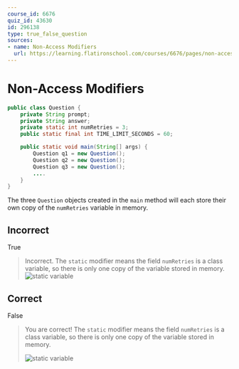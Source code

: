 ```yaml
---
course_id: 6676
quiz_id: 43630
id: 296138
type: true_false_question
sources:
- name: Non-Access Modifiers
  url: https://learning.flatironschool.com/courses/6676/pages/non-access-modifiers
---
```


# Non-Access Modifiers

```java
public class Question {
    private String prompt;
    private String answer;
    private static int numRetries = 3;
    public static final int TIME_LIMIT_SECONDS = 60;

    public static void main(String[] args) {
        Question q1 = new Question();
        Question q2 = new Question();
        Question q3 = new Question();
        ....
    }
}
```

The three `Question` objects created in the `main` method will each store their own copy of the `numRetries` variable in memory.

## Incorrect

True

> Incorrect.  The `static` modifier means the field `numRetries` is a class variable,
> so there is only one copy of the variable stored in memory.
> ![static variable](https://curriculum-content.s3.amazonaws.com/6676/java-mod2-oop-fundamentals/quiz2_q03.png)


## Correct

False

> You are correct!  The `static` modifier means the field `numRetries` is a class variable,
> so there is only one copy of the variable stored in memory.
>  
> ![static variable](https://curriculum-content.s3.amazonaws.com/6676/java-mod2-oop-fundamentals/quiz2_q03.png)
